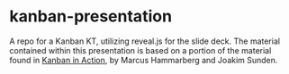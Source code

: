 # kanban-presentation
A repo for a Kanban KT, utilizing reveal.js for the slide deck. The material contained within this presentation is based on a portion of the material found in [Kanban in Action](https://www.manning.com/books/kanban-in-action), by Marcus Hammarberg and Joakim Sunden.
